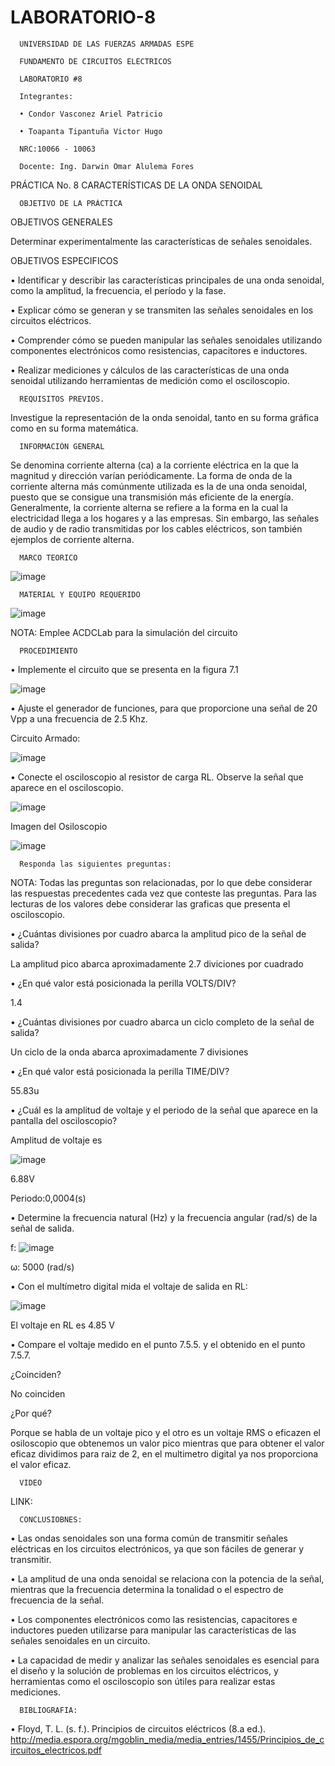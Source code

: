 # LABORATORIO-8

      UNIVERSIDAD DE LAS FUERZAS ARMADAS ESPE

      FUNDAMENTO DE CIRCUITOS ELECTRICOS

      LABORATORIO #8

      Integrantes:

      • Condor Vasconez Ariel Patricio

      • Toapanta Tipantuña Victor Hugo

      NRC:10066 - 10063

      Docente: Ing. Darwin Omar Alulema Fores
      
PRÁCTICA No. 8 CARACTERÍSTICAS DE LA ONDA SENOIDAL

      OBJETIVO DE LA PRÁCTICA

OBJETIVOS GENERALES

Determinar experimentalmente las características de señales senoidales.

OBJETIVOS ESPECIFICOS

• Identificar y describir las características principales de una onda senoidal, como la amplitud, la frecuencia, el período y la fase.

• Explicar cómo se generan y se transmiten las señales senoidales en los circuitos eléctricos.

• Comprender cómo se pueden manipular las señales senoidales utilizando componentes electrónicos como resistencias, capacitores e inductores.

• Realizar mediciones y cálculos de las características de una onda senoidal utilizando herramientas de medición como el osciloscopio.

      REQUISITOS PREVIOS.

Investigue la representación de la onda senoidal, tanto en su forma gráfica como
en su forma matemática.

      INFORMACIÓN GENERAL

Se denomina corriente alterna (ca) a la corriente eléctrica en la que la magnitud y
dirección varían periódicamente. La forma de onda de la corriente alterna más
comúnmente utilizada es la de una onda senoidal, puesto que se consigue una transmisión
más eficiente de la energía.
Generalmente, la corriente alterna se refiere a la forma en la cual la electricidad
llega a los hogares y a las empresas. Sin embargo, las señales de audio y de radio
transmitidas por los cables eléctricos, son también ejemplos de corriente alterna.

      MARCO TEORICO

![image](https://user-images.githubusercontent.com/117923992/219528679-b047a039-05dc-4346-8a54-4af903d3c373.png)

      MATERIAL Y EQUIPO REQUERIDO

![image](https://user-images.githubusercontent.com/117923992/219521965-f7205bcd-5f03-4fd6-a50c-a3d2eca4dc54.png)

NOTA: Emplee ACDCLab para la simulación del circuito

      PROCEDIMIENTO

• Implemente el circuito que se presenta en la figura 7.1

![image](https://user-images.githubusercontent.com/117923992/219522142-740a939b-ece9-4f78-bd97-cdaab958fbb4.png)

• Ajuste el generador de funciones, para que proporcione una señal de 20 Vpp a
una frecuencia de 2.5 Khz.

Circuito Armado:

![image](https://user-images.githubusercontent.com/117923992/219565139-6beefa41-2312-4b44-b924-4bfec4d69e5e.png)

• Conecte el osciloscopio al resistor de carga RL. Observe la señal que aparece en
el osciloscopio.

![image](https://user-images.githubusercontent.com/117923992/219661017-01f35105-0a87-4076-9daf-45b47a04e774.png)

Imagen del Osiloscopio

![image](https://user-images.githubusercontent.com/117923992/219661093-d867ad98-668a-41fe-906b-749576ce16b7.png)

      Responda las siguientes preguntas:

NOTA: Todas las preguntas son relacionadas, por lo que debe considerar las respuestas
precedentes cada vez que conteste las preguntas. Para las lecturas de los valores debe
considerar las graficas que presenta el osciloscopio.

• ¿Cuántas divisiones por cuadro abarca la amplitud pico de la señal de salida?

La amplitud pico abarca aproximadamente 2.7 diviciones por cuadrado
 
• ¿En qué valor está posicionada la perilla VOLTS/DIV?

1.4

• ¿Cuántas divisiones por cuadro abarca un ciclo completo de la señal de salida?

Un ciclo de la onda abarca aproximadamente 7 divisiones

• ¿En qué valor está posicionada la perilla TIME/DIV?

55.83u

• ¿Cuál es la amplitud de voltaje y el periodo de la señal que aparece en la pantalla
del osciloscopio?

Amplitud de voltaje es 

![image](https://user-images.githubusercontent.com/117923992/219663913-ef756295-171e-40f8-b7e2-b75f1c8f8908.png)

6.88V

Periodo:0,0004(s)


• Determine la frecuencia natural (Hz) y la frecuencia angular (rad/s) de la señal de
salida.

f: ![image](https://user-images.githubusercontent.com/117923992/219567612-070d660a-0197-4265-8539-1868693f93fe.png)


ω: 5000 (rad/s)


• Con el multímetro digital mida el voltaje de salida en RL:

![image](https://user-images.githubusercontent.com/117923992/219660742-b0473533-3429-4850-b716-f26039de6f33.png)
 
 El voltaje en RL es 4.85 V

• Compare el voltaje medido en el punto 7.5.5. y el obtenido en el punto 7.5.7.

¿Coinciden? 

No coinciden 

¿Por qué?

Porque se habla de un voltaje pico y el otro es un voltaje RMS o eficazen el osiloscopio que obtenemos un valor pico mientras que para obtener el valor eficaz dividimos para raiz de 2, en el multimetro digital ya nos proporciona el valor eficaz.

      VIDEO

LINK:

      CONCLUSIOBNES:

• Las ondas senoidales son una forma común de transmitir señales eléctricas en los circuitos electrónicos, ya que son fáciles de generar y transmitir.

• La amplitud de una onda senoidal se relaciona con la potencia de la señal, mientras que la frecuencia determina la tonalidad o el espectro de frecuencia de la señal.

• Los componentes electrónicos como las resistencias, capacitores e inductores pueden utilizarse para manipular las características de las señales senoidales en un circuito.

• La capacidad de medir y analizar las señales senoidales es esencial para el diseño y la solución de problemas en los circuitos eléctricos, y herramientas como el osciloscopio son útiles para realizar estas mediciones.

      BIBLIOGRAFIA:

• Floyd, T. L. (s. f.). Principios de circuitos eléctricos (8.a ed.).
http://media.espora.org/mgoblin_media/media_entries/1455/Principios_de_circuitos_electricos.pdf
